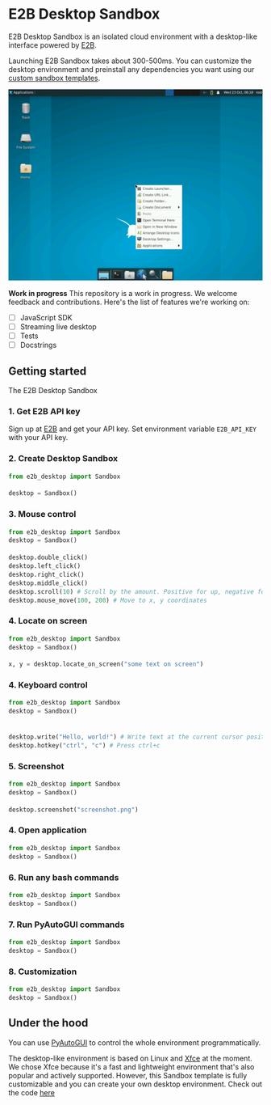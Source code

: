 # E2B Desktop Sandbox

E2B Desktop Sandbox is an isolated cloud environment with a desktop-like interface powered by [E2B](https://e2b.dev).

Launching E2B Sandbox takes about 300-500ms. You can customize the desktop environment and preinstall any dependencies you want using our [custom sandbox templates](https://e2b.dev/docs/sandbox/templates/overview).

![Desktop Sandbox](screenshot.png)

**Work in progress**
This repository is a work in progress. We welcome feedback and contributions. Here's the list of features we're working on:
- [ ] JavaScript SDK
- [ ] Streaming live desktop
- [ ] Tests
- [ ] Docstrings

## Getting started
The E2B Desktop Sandbox

### 1. Get E2B API key
Sign up at [E2B](https://e2b.dev) and get your API key.
Set environment variable `E2B_API_KEY` with your API key.

### 2. Create Desktop Sandbox
```python
from e2b_desktop import Sandbox

desktop = Sandbox()
```

### 3. Mouse control
```python
from e2b_desktop import Sandbox
desktop = Sandbox()

desktop.double_click()
desktop.left_click()
desktop.right_click()
desktop.middle_click()
desktop.scroll(10) # Scroll by the amount. Positive for up, negative for down.
desktop.mouse_move(100, 200) # Move to x, y coordinates
```

### 4. Locate on screen
```python
from e2b_desktop import Sandbox
desktop = Sandbox()

x, y = desktop.locate_on_screen("some text on screen")
```

### 4. Keyboard control
```python
from e2b_desktop import Sandbox
desktop = Sandbox()


desktop.write("Hello, world!") # Write text at the current cursor position
desktop.hotkey("ctrl", "c") # Press ctrl+c
```

### 5. Screenshot
```python
from e2b_desktop import Sandbox
desktop = Sandbox()

desktop.screenshot("screenshot.png")
```

### 4. Open application
```python
from e2b_desktop import Sandbox
desktop = Sandbox()

```

### 6. Run any bash commands
```python
from e2b_desktop import Sandbox
desktop = Sandbox()

```

### 7. Run PyAutoGUI commands
```python
from e2b_desktop import Sandbox
desktop = Sandbox()

```

### 8. Customization
```python
from e2b_desktop import Sandbox
desktop = Sandbox()

```


## Under the hood
You can use [PyAutoGUI](https://pyautogui.readthedocs.io/en/latest/) to control the whole environment programmatically.

The desktop-like environment is based on Linux and [Xfce](https://www.xfce.org/) at the moment. We chose Xfce because it's a fast and lightweight environment that's also popular and actively supported. However, this Sandbox template is fully customizable and you can create your own desktop environment.
Check out the code [here](./template/)